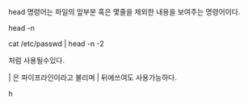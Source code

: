 head 명령어는 파일의 앞부분 혹은 몇줄을 제외한 내용을 보여주는 명령어이다.

head -n

cat /etc/passwd | head -n -2

처럼 사용될수있다. 

| 은 파이프라인이라고 불리며 | 뒤에쓰여도 사용가능하다.

h